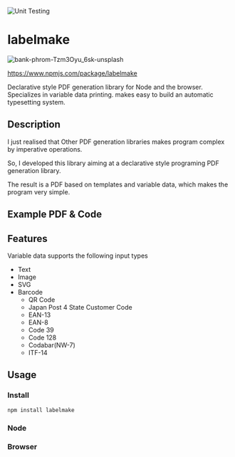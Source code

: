 ![Unit Testing](https://github.com/hand-dot/labelmake/workflows/Unit%20Testing/badge.svg)
# labelmake
![bank-phrom-Tzm3Oyu_6sk-unsplash](./assets/top.jpg)

https://www.npmjs.com/package/labelmake

Declarative style PDF generation library for Node and the browser.  
Specializes in variable data printing. makes easy to build an automatic typesetting system.

## Description

I just realised that Other PDF generation libraries makes program complex by imperative operations.

So, I developed this library aiming at a declarative style programing PDF generation library.

The result is a PDF based on templates and variable data, which makes the program very simple.

## Example PDF & Code


## Features

Variable data supports the following input types

- Text
- Image
- SVG
- Barcode
  - QR Code
  - Japan Post 4 State Customer Code
  - EAN-13
  - EAN-8
  - Code 39
  - Code 128
  - Codabar(NW-7)
  - ITF-14

## Usage

### Install

```
npm install labelmake
```



### Node

### Browser
